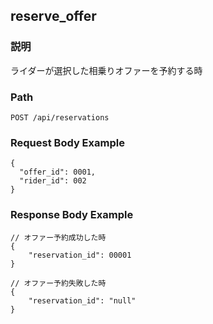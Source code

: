 ## reserve_offer

### 説明
ライダーが選択した相乗りオファーを予約する時

### Path
```
POST /api/reservations
```

### Request Body Example
```
{
  "offer_id": 0001,
  "rider_id": 002
}
```

### Response Body Example
```
// オファー予約成功した時
{
    "reservation_id": 00001
}

// オファー予約失敗した時
{
    "reservation_id": "null"
}
```
